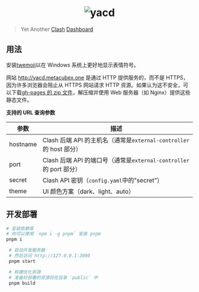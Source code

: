 <h1 align="center">
  <img src="https://user-images.githubusercontent.com/78135608/232244383-5e1389db-ce56-4c83-9627-4f3d1a489c6e.png" alt="yacd">
</h1>

> Yet Another [Clash](https://github.com/yaling888/clash) [Dashboard](https://github.com/yaling888/clash-dashboard)

## 用法

安装[twemoji](https://github.com/mozilla/twemoji-colr/releases)以在 Windows 系统上更好地显示表情符号。

网站 http://yacd.metacubex.one 是通过 HTTP 提供服务的，而不是 HTTPS，因为许多浏览器会阻止从 HTTPS 网站请求 HTTP 资源。如果认为这不安全，可以下载[gh-pages 的 zip 文件](https://github.com/MetaCubeX/yacd/archive/gh-pages.zip)，解压缩并使用 Web 服务器（如 Nginx）提供这些静态文件。

**支持的 URL 查询参数**

| 参数     | 描述                                                               |
| -------- | ------------------------------------------------------------------ |
| hostname | Clash 后端 API 的主机名（通常是`external-controller`的 host 部分） |
| port     | Clash 后端 API 的端口号（通常是`external-controller`的 port 部分） |
| secret   | Clash API 密钥（`config.yaml`中的"secret"）                        |
| theme    | UI 颜色方案（dark、light、auto）                                   |

## 开发部署

```sh
# 安装依赖库
# 你可以使用 `npm i -g pnpm` 安装 pnpm
pnpm i

 # 启动开发服务器
 # 然后访问 http://127.0.0.1:3000
 pnpm start

 # 构建优化资源
 # 准备好部署的资源将在目录 `public` 中
 pnpm build
```
